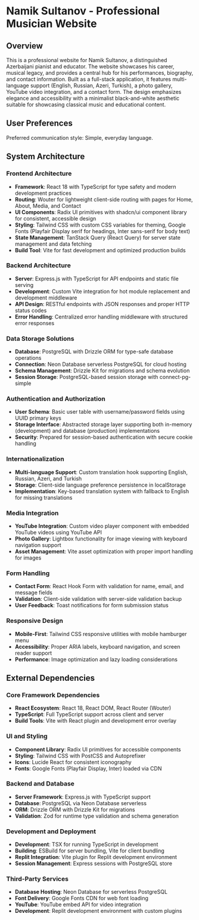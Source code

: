 # Namik Sultanov - Professional Musician Website

## Overview

This is a professional website for Namik Sultanov, a distinguished Azerbaijani pianist and educator. The website showcases his career, musical legacy, and provides a central hub for his performances, biography, and contact information. Built as a full-stack application, it features multi-language support (English, Russian, Azeri, Turkish), a photo gallery, YouTube video integration, and a contact form. The design emphasizes elegance and accessibility with a minimalist black-and-white aesthetic suitable for showcasing classical music and educational content.

## User Preferences

Preferred communication style: Simple, everyday language.

## System Architecture

### Frontend Architecture
- **Framework**: React 18 with TypeScript for type safety and modern development practices
- **Routing**: Wouter for lightweight client-side routing with pages for Home, About, Media, and Contact
- **UI Components**: Radix UI primitives with shadcn/ui component library for consistent, accessible design
- **Styling**: Tailwind CSS with custom CSS variables for theming, Google Fonts (Playfair Display serif for headings, Inter sans-serif for body text)
- **State Management**: TanStack Query (React Query) for server state management and data fetching
- **Build Tool**: Vite for fast development and optimized production builds

### Backend Architecture
- **Server**: Express.js with TypeScript for API endpoints and static file serving
- **Development**: Custom Vite integration for hot module replacement and development middleware
- **API Design**: RESTful endpoints with JSON responses and proper HTTP status codes
- **Error Handling**: Centralized error handling middleware with structured error responses

### Data Storage Solutions
- **Database**: PostgreSQL with Drizzle ORM for type-safe database operations
- **Connection**: Neon Database serverless PostgreSQL for cloud hosting
- **Schema Management**: Drizzle Kit for migrations and schema evolution
- **Session Storage**: PostgreSQL-based session storage with connect-pg-simple

### Authentication and Authorization
- **User Schema**: Basic user table with username/password fields using UUID primary keys
- **Storage Interface**: Abstracted storage layer supporting both in-memory (development) and database (production) implementations
- **Security**: Prepared for session-based authentication with secure cookie handling

### Internationalization
- **Multi-language Support**: Custom translation hook supporting English, Russian, Azeri, and Turkish
- **Storage**: Client-side language preference persistence in localStorage
- **Implementation**: Key-based translation system with fallback to English for missing translations

### Media Integration
- **YouTube Integration**: Custom video player component with embedded YouTube videos using YouTube API
- **Photo Gallery**: Lightbox functionality for image viewing with keyboard navigation support
- **Asset Management**: Vite asset optimization with proper import handling for images

### Form Handling
- **Contact Form**: React Hook Form with validation for name, email, and message fields
- **Validation**: Client-side validation with server-side validation backup
- **User Feedback**: Toast notifications for form submission status

### Responsive Design
- **Mobile-First**: Tailwind CSS responsive utilities with mobile hamburger menu
- **Accessibility**: Proper ARIA labels, keyboard navigation, and screen reader support
- **Performance**: Image optimization and lazy loading considerations

## External Dependencies

### Core Framework Dependencies
- **React Ecosystem**: React 18, React DOM, React Router (Wouter)
- **TypeScript**: Full TypeScript support across client and server
- **Build Tools**: Vite with React plugin and development error overlay

### UI and Styling
- **Component Library**: Radix UI primitives for accessible components
- **Styling**: Tailwind CSS with PostCSS and Autoprefixer
- **Icons**: Lucide React for consistent iconography
- **Fonts**: Google Fonts (Playfair Display, Inter) loaded via CDN

### Backend and Database
- **Server Framework**: Express.js with TypeScript support
- **Database**: PostgreSQL via Neon Database serverless
- **ORM**: Drizzle ORM with Drizzle Kit for migrations
- **Validation**: Zod for runtime type validation and schema generation

### Development and Deployment
- **Development**: TSX for running TypeScript in development
- **Building**: ESBuild for server bundling, Vite for client bundling
- **Replit Integration**: Vite plugin for Replit development environment
- **Session Management**: Express sessions with PostgreSQL store

### Third-Party Services
- **Database Hosting**: Neon Database for serverless PostgreSQL
- **Font Delivery**: Google Fonts CDN for web font loading
- **YouTube**: YouTube embed API for video integration
- **Development**: Replit development environment with custom plugins
